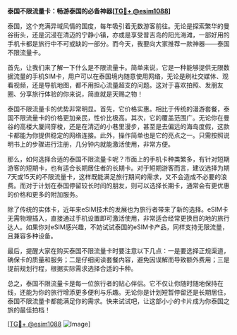 **泰国不限流量卡：畅游泰国的必备神器[[TG💪+ @esim1088](https://t.me/s/esim1088)]**

泰国，这个充满异域风情的国度，每年吸引着无数游客前往。无论是探索繁华的曼谷街头，还是沉浸在清迈的宁静小镇，亦或是享受普吉岛的阳光海滩，一部好用的手机卡都是旅行中不可或缺的一部分。而今天，我要向大家推荐一款神器——泰国不限流量卡。

首先，让我们来了解一下什么是不限流量卡。简单来说，它是一种能够提供无限数据流量的手机SIM卡，用户可以在泰国境内随意使用网络，无论是刷社交媒体、观看视频，还是导航地图，都不用担心流量超支的问题。这对于喜欢拍照、发朋友圈、分享旅行体验的你来说，简直就是天赐之物！

泰国不限流量卡的优势非常明显。首先，它价格实惠。相比于传统的漫游套餐，泰国不限流量卡的价格更加亲民，性价比极高。其次，它的覆盖范围广。无论你在曼谷的高楼大厦间穿梭，还是在清迈的小巷里漫步，甚至是去偏远的海岛度假，这款卡都能为你提供稳定的网络连接。此外，操作简单也是它的亮点之一。只需按照说明书上的步骤进行注册，几分钟内就能激活使用，非常方便。

那么，如何选择合适的泰国不限流量卡呢？市面上的手机卡种类繁多，有针对短期游客的短期卡，也有适合长期居住者的长期卡。对于短期游客而言，建议选择为期7天或15天的不限流量卡，这样既能满足旅行期间的需求，又不会造成不必要的浪费。而对于计划在泰国停留较长时间的朋友，则可以选择长期卡，通常会有更优惠的价格和更多的附加服务。

除了传统的实体卡，近年来eSIM技术的发展也为旅行者带来了新的选择。eSIM卡无需物理插入，直接通过手机设置即可激活使用，非常适合经常更换目的地的旅行达人。如果你对eSIM感兴趣，不妨试试泰国的eSIM卡产品，同样支持无限流量，且兼容多种设备。

最后，提醒大家在购买泰国不限流量卡时要注意以下几点：一是要选择正规渠道，确保卡的质量和服务；二是仔细阅读套餐内容，避免因误解而导致额外费用；三是提前规划行程，根据实际需求选择合适的卡种。

总之，泰国不限流量卡是每一位旅行者的贴心伴侣。它不仅让你随时随地保持在线，还能为你的旅行增添更多便利与乐趣。无论你是计划短暂停留还是长期居住，泰国不限流量卡都能满足你的需求。快来试试吧，让这部小小的卡片成为你泰国之旅的最佳拍档！

[[TG💪+ @esim1088](https://t.me/s/esim1088) ![Image](https://i.postimg.cc/4NQfJmqS/Snipaste-2025-05-13-00-14-12.png)]